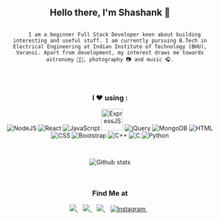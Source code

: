 <h2 align="center"> <b>Hello</b> there, I'm <b>Shashank</b> 🌛</h2>
<p align="center"> <code> 
   I am a beginner Full Stack Developer keen about building interesting and useful stuff. I am currently pursuing B.Tech in Electrical Engineering at Indian Institute of Technology (BHU), Varansi. Apart from development, my interest draws me towards astronomy 👨‍🚀, photography 📷 and music 🎧.
  </code>
</p><br>
<h3 align="center"> I ❤️ using :</h3>
<p align="center">
<img src="https://img.icons8.com/color/60/000000/nodejs.png" title="NodeJS" />
<img src="https://img.icons8.com/color/60/000000/react-native.png" title="React" />
<img src="https://img.icons8.com/color/60/000000/javascript.png" title="JavaScript" />
<img src="https://www.vectorlogo.zone/logos/expressjs/expressjs-icon.svg" width="50" title="ExpressJS"/>
<img src="https://img.icons8.com/color/60/000000/jquery.png" title="jQuery" />
<img src="https://img.icons8.com/color/60/000000/mongodb.png" title="MongoDB"/>
<img src="https://img.icons8.com/color/60/000000/html-5.png" title="HTML" />
<img src="https://img.icons8.com/color/60/000000/css3.png" title="CSS" />
<img src="https://img.icons8.com/color/60/000000/bootstrap.png" title="Bootstrap" />
<img src="https://img.icons8.com/color/60/000000/c-plus-plus-logo.png" title="C++" />
<img src="https://img.icons8.com/color/60/000000/c-programming.png" title="C" />
<img src="https://img.icons8.com/color/60/000000/python.png" title="Python" />
</p><br>
<p align='center'>
  <img align="center" src="https://github-readme-stats.vercel.app/api?username=pathakshashank17&&show_icons=true&title_color=fff&icon_color=79ff97&text_color=efefef&bg_color=24292e" alt="Github stats" title="Github Stats">
</p><br>
<h3 align="center"> Find Me at </h3>
<p align="center">
    <a href="https://www.github.com/pathakshashank17/" target="_blank">
        <img src="https://img.shields.io/badge/github-black.svg?&style=for-the-badge&logo=github&logoColor=white" />
    </a>&nbsp;&nbsp;
    <a href="https://www.linkedin.com/in/shashank-pathak-8b0481156/" target="_blank">
        <img src="https://img.shields.io/badge/linkedin-%230077B5.svg?&style=for-the-badge&logo=linkedin&logoColor=white" />
    </a>&nbsp;&nbsp;
    <a href="mailto:shashank.pathak.cd.eee19@itbhu.ac.in?subject=Via%20Github:">
        <img src="https://img.shields.io/badge/gmail-%23D14836.svg?&style=for-the-badge&logo=gmail&logoColor=white" />
    </a>&nbsp;&nbsp;
    <a href="https://www.instagram.com/pathakshashank17/" target="_blank">
        <img src="https://img.shields.io/badge/Instagram-%23E4405F.svg?&style=for-the-badge&logo=instagram&logoColor=white" alt="Instagram">
    </a>&nbsp;&nbsp;
</p>